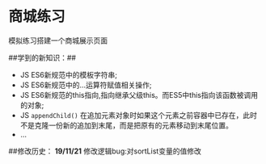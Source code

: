 # 商城练习

模拟练习搭建一个商城展示页面

##学到的新知识：##

- JS ES6新规范中的模板字符串;
- JS ES6新规范中的…运算符赋值相关操作;
- JS ES6新规范的this指向,指向继承父级this。而ES5中this指向该函数被调用的对象;
- JS ``appendChild()``  在追加元素对象时如果这个元素之前容器中已存在，此时不是克隆一份新的追加到末尾，而是把原有的元素移动到末尾位置。
- …

##修改历史：
**19/11/21** 
修改逻辑bug:对sortList变量的值修改

